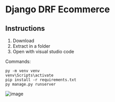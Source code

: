 # Django DRF Ecommerce

## Instructions

1. Download
2. Extract in a folder
3. Open with visual studio code

Commands:

    py -m venv venv
    venv\Scripts\activate
    pip install -r requirements.txt
    py manage.py runserver


![image](https://github.com/rohanrk17/Ecommerce_drf/assets/17472418/5c83cd49-df1b-45b0-853a-980bdd0ba326)
